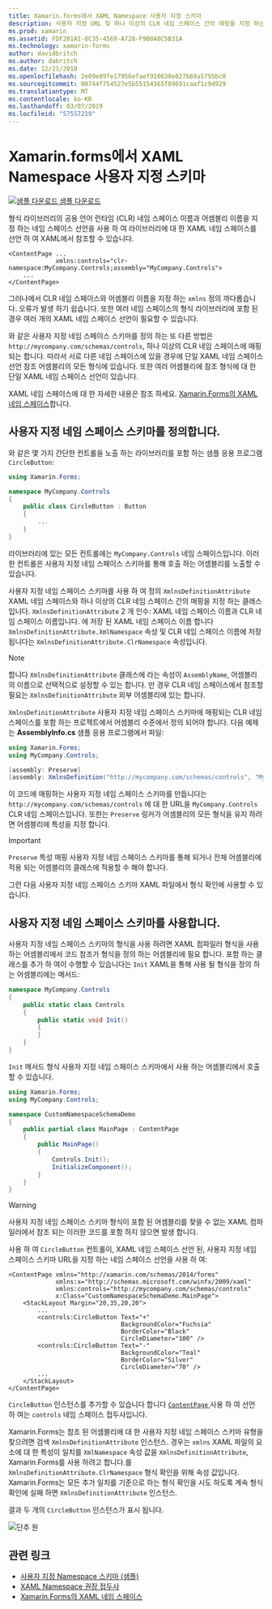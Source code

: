 ```yaml
---
title: Xamarin.forms에서 XAML Namespace 사용자 지정 스키마
description: 사용자 지정 URL 및 하나 이상의 CLR 네임 스페이스 간의 매핑을 지정 하는 XmlnsDefinitionAttribute 클래스를 사용 하 여 XAML 네임 스페이스 사용자 지정 스키마를 정의할 수 있습니다. 사용자 지정 네임 스페이스 스키마 XAML 네임 스페이스 선언에서 사용할 수 있습니다.
ms.prod: xamarin
ms.assetid: FDF201A1-8C35-4569-A728-F9B0A0C5B31A
ms.technology: xamarin-forms
author: davidbritch
ms.author: dabritch
ms.date: 12/21/2018
ms.openlocfilehash: 2e09e89fe17956efaef910638e827b69a5795bc0
ms.sourcegitcommit: 00744f754527e5b55154365f89691caaf1c9d929
ms.translationtype: MT
ms.contentlocale: ko-KR
ms.lasthandoff: 03/07/2019
ms.locfileid: "57557219"
---
```

# <a name="xaml-custom-namespace-schemas-in-xamarinforms"></a>Xamarin.forms에서 XAML Namespace 사용자 지정 스키마

[![샘플 다운로드](~/media/shared/download.png) 샘플 다운로드](https://developer.xamarin.com/samples/xamarin-forms/XAML/CustomNamespaceSchemas/)

형식 라이브러리의 공용 언어 런타임 (CLR) 네임 스페이스 이름과 어셈블리 이름을 지정 하는 네임 스페이스 선언을 사용 하 여 라이브러리에 대 한 XAML 네임 스페이스를 선언 하 여 XAML에서 참조할 수 있습니다.

```xaml
<ContentPage ...
             xmlns:controls="clr-namespace:MyCompany.Controls;assembly="MyCompany.Controls">
    ...
</ContentPage>
```

그러나에서 CLR 네임 스페이스와 어셈블리 이름을 지정 하는 `xmlns` 정의 까다롭습니다. 오류가 발생 하기 쉽습니다. 또한 여러 네임 스페이스의 형식 라이브러리에 포함 된 경우 여러 개의 XAML 네임 스페이스 선언이 필요할 수 있습니다.

와 같은 사용자 지정 네임 스페이스 스키마를 정의 하는 또 다른 방법은 `http://mycompany.com/schemas/controls`, 하나 이상의 CLR 네임 스페이스에 매핑되는 합니다. 따라서 서로 다른 네임 스페이스에 있을 경우에 단일 XAML 네임 스페이스 선언 참조 어셈블리의 모든 형식에 있습니다. 또한 여러 어셈블리에 참조 형식에 대 한 단일 XAML 네임 스페이스 선언이 있습니다.

XAML 네임 스페이스에 대 한 자세한 내용은 참조 하세요. [Xamarin.Forms의 XAML 네임 스페이스](namespaces.md)합니다.

## <a name="defining-a-custom-namespace-schema"></a>사용자 지정 네임 스페이스 스키마를 정의합니다.

와 같은 몇 가지 간단한 컨트롤을 노출 하는 라이브러리를 포함 하는 샘플 응용 프로그램 `CircleButton`:

```csharp
using Xamarin.Forms;

namespace MyCompany.Controls
{
    public class CircleButton : Button
    {
        ...
    }
}
```

라이브러리에 있는 모든 컨트롤에는 `MyCompany.Controls` 네임 스페이스입니다. 이러한 컨트롤은 사용자 지정 네임 스페이스 스키마를 통해 호출 하는 어셈블리를 노출할 수 있습니다.

사용자 지정 네임 스페이스 스키마를 사용 하 여 정의 `XmlnsDefinitionAttribute` XAML 네임 스페이스와 하나 이상의 CLR 네임 스페이스 간의 매핑을 지정 하는 클래스입니다. `XmlnsDefinitionAttribute` 2 개 인수: XAML 네임 스페이스 이름과 CLR 네임 스페이스 이름입니다. 에 저장 된 XAML 네임 스페이스 이름 합니다 `XmlnsDefinitionAttribute.XmlNamespace` 속성 및 CLR 네임 스페이스 이름에 저장 됩니다는 `XmlnsDefinitionAttribute.ClrNamespace` 속성입니다.

> [!NOTE]
> 합니다 `XmlnsDefinitionAttribute` 클래스에 라는 속성이 `AssemblyName`, 어셈블리의 이름으로 선택적으로 설정할 수 있는 합니다. 만 경우 CLR 네임 스페이스에서 참조할 필요는 `XmlnsDefinitionAttribute` 외부 어셈블리에 있는 합니다.

`XmlnsDefinitionAttribute` 사용자 지정 네임 스페이스 스키마에 매핑되는 CLR 네임 스페이스를 포함 하는 프로젝트에서 어셈블리 수준에서 정의 되어야 합니다. 다음 예제는 **AssemblyInfo.cs** 샘플 응용 프로그램에서 파일:

```csharp
using Xamarin.Forms;
using MyCompany.Controls;

[assembly: Preserve]
[assembly: XmlnsDefinition("http://mycompany.com/schemas/controls", "MyCompany.Controls")]
```

이 코드에 매핑하는 사용자 지정 네임 스페이스 스키마를 만듭니다는 `http://mycompany.com/schemas/controls` 에 대 한 URL을 `MyCompany.Controls` CLR 네임 스페이스입니다. 또한는 `Preserve` 링커가 어셈블리의 모든 형식을 유지 하려면 어셈블리에 특성을 지정 합니다.

> [!IMPORTANT]
> `Preserve` 특성 매핑 사용자 지정 네임 스페이스 스키마를 통해 되거나 전체 어셈블리에 적용 되는 어셈블리의 클래스에 적용할 수 해야 합니다.

그런 다음 사용자 지정 네임 스페이스 스키마 XAML 파일에서 형식 확인에 사용할 수 있습니다.

## <a name="consuming-a-custom-namespace-schema"></a>사용자 지정 네임 스페이스 스키마를 사용합니다.

사용자 지정 네임 스페이스 스키마의 형식을 사용 하려면 XAML 컴파일러 형식을 사용 하는 어셈블리에서 코드 참조가 형식을 정의 하는 어셈블리에 필요 합니다. 포함 하는 클래스를 추가 하 여이 수행할 수 있습니다는 `Init` XAML을 통해 사용 될 형식을 정의 하는 어셈블리에는 메서드:

```csharp
namespace MyCompany.Controls
{
    public static class Controls
    {
        public static void Init()
        {
        }
    }
}
```

`Init` 메서드 형식 사용자 지정 네임 스페이스 스키마에서 사용 하는 어셈블리에서 호출할 수 있습니다.

```csharp
using Xamarin.Forms;
using MyCompany.Controls;

namespace CustomNamespaceSchemaDemo
{
    public partial class MainPage : ContentPage
    {
        public MainPage()
        {
            Controls.Init();
            InitializeComponent();
        }
    }
}
```

> [!WARNING]
> 사용자 지정 네임 스페이스 스키마 형식이 포함 된 어셈블리를 찾을 수 없는 XAML 컴파일러에서 참조 되는 이러한 코드를 포함 하지 않으면 발생 합니다.

사용 하 여 `CircleButton` 컨트롤이, XAML 네임 스페이스 선언 된, 사용자 지정 네임 스페이스 스키마 URL을 지정 하는 네임 스페이스 선언을 사용 하 여:

```xaml
<ContentPage xmlns="http://xamarin.com/schemas/2014/forms"
             xmlns:x="http://schemas.microsoft.com/winfx/2009/xaml"
             xmlns:controls="http://mycompany.com/schemas/controls"
             x:Class="CustomNamespaceSchemaDemo.MainPage">
    <StackLayout Margin="20,35,20,20">
        ...
        <controls:CircleButton Text="+"
                               BackgroundColor="Fuchsia"
                               BorderColor="Black"
                               CircleDiameter="100" />
        <controls:CircleButton Text="-"
                               BackgroundColor="Teal"
                               BorderColor="Silver"
                               CircleDiameter="70" />
        ...
    </StackLayout>
</ContentPage>
```

`CircleButton` 인스턴스를 추가할 수 있습니다 합니다 [ `ContentPage` ](xref:Xamarin.Forms.ContentPage) 사용 하 여 선언 하 여는 `controls` 네임 스페이스 접두사입니다.

Xamarin.Forms는 참조 된 어셈블리에 대 한 사용자 지정 네임 스페이스 스키마 유형을 찾으려면 검색 `XmlnsDefinitionAttribute` 인스턴스. 경우는 `xmlns` XAML 파일의 요소에 대 한 특성이 일치를 `XmlNamespace` 속성 값을 `XmlnsDefinitionAttribute`, Xamarin.Forms를 사용 하려고 합니다.를 `XmlnsDefinitionAttribute.ClrNamespace` 형식 확인을 위해 속성 값입니다. Xamarin.Forms는 모든 추가 일치를 기준으로 하는 형식 확인을 시도 하도록 계속 형식 확인에 실패 하면 `XmlnsDefinitionAttribute` 인스턴스.

결과 두 개의 `CircleButton` 인스턴스가 표시 됩니다.

![단추 원](custom-namespace-schemas-images/circle-buttons.png "단추 원")

## <a name="related-links"></a>관련 링크

- [사용자 지정 Namespace 스키마 (샘플)](https://developer.xamarin.com/samples/xamarin-forms/XAML/CustomNamespaceSchemas/)
- [XAML Namespace 권장 접두사](custom-prefix.md)
- [Xamarin.Forms의 XAML 네임 스페이스](namespaces.md)
